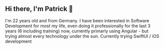 ## Hi there, I'm Patrick 👋
I'm 22 years old and from Germany. I have been interested in Software Development for most my life, even doing it professionally for the last 3 years (6 including training) now, currently primarly using Angular - but trying almost every technology under the sun. Currently trying SwiftUI / iOS development
